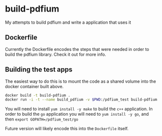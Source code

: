 # build-pdfium

My attempts to build pdfium and write a application that uses it

## Dockerfile

Currently the Dockerfile encodes the steps that were needed in order to build the pdfium library. Check it out for more info.

## Building the test apps

The easiest way to do this is to mount the code as a shared volume into the docker container built above.
```sh
docker build -t build-pdfium .
docker run -i -t --name build_pdfium -v $PWD:/pdfium_test build-pdfium
```
You will need to install `yum install -y make` to build the `c++` application. In order to build the `go` application you will need to `yum install -y go`, and then `export GOPATH=/pdfium_test/go`

Future version will likely encode this into the `Dockerfile` itself.
